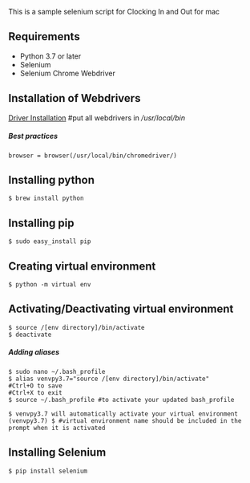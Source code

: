 This is a sample selenium script for Clocking In and Out for mac

## Requirements
* Python 3.7 or later
* Selenium
* Selenium Chrome Webdriver

## Installation of Webdrivers
[Driver Installation](http://selenium-python.readthedocs.io/installation.html)
#put all webdrivers in _/usr/local/bin_

##### Best practices
`browser = browser(/usr/local/bin/chromedriver/)`

## Installing python
```
$ brew install python
```

## Installing pip
```
$ sudo easy_install pip
```

## Creating virtual environment
```
$ python -m virtual env
```

## Activating/Deactivating virtual environment
```
$ source /[env directory]/bin/activate
$ deactivate
```
##### Adding aliases
```
$ sudo nano ~/.bash_profile
$ alias venvpy3.7="source /[env directory]/bin/activate"
#Ctrl+O to save
#Ctrl+X to exit
$ source ~/.bash_profile #to activate your updated bash_profile

$ venvpy3.7 will automatically activate your virtual environment
(venvpy3.7) $ #virtual environment name should be included in the prompt when it is activated
```

## Installing Selenium
`$ pip install selenium`

